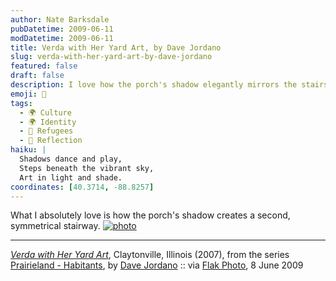 ```yaml
---
author: Nate Barksdale
pubDatetime: 2009-06-11
modDatetime: 2009-06-11
title: Verda with Her Yard Art, by Dave Jordano
slug: verda-with-her-yard-art-by-dave-jordano
featured: false
draft: false
description: I love how the porch's shadow elegantly mirrors the stairs below it.
emoji: 🏡
tags:
  - 🌍 Culture
  - 🌍 Identity
  - 🏡 Refugees
  - 🌅 Reflection
haiku: |
  Shadows dance and play,  
  Steps beneath the vibrant sky,  
  Art in light and shade.
coordinates: [40.3714, -88.8257]
---
```


What I absolutely love is how the porch's shadow creates a second, symmetrical stairway. [![photo](http://culture-making.com/media/1244084340.jpg)](http://flak-photo.my-expressions.com/archives/6333_1646490288/330606)

---

[_Verda with Her Yard Art_](https://www.google.com/search?q=%22_Verda%20with%20Her%20Yard%20Art_%22%20flak-photo.my-expressions.com), Claytonville, Illinois (2007), from the series [Prairieland - Habitants](https://www.google.com/search?q=%22Prairieland%20-%20Habitants%22%20davejordanophotography.com), by [Dave Jordano](https://www.google.com/search?q=%22Dave%20Jordano%22%20davejordanophotography.com) :: via [Flak Photo](https://www.google.com/search?q=%22Flak%20Photo%22%20flak-photo.my-expressions.com), 8 June 2009
